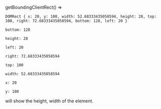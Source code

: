 getBoundingClientRect() => 
```
DOMRect { x: 20, y: 100, width: 52.68333435058594, height: 28, top: 100, right: 72.68333435058594, bottom: 128, left: 20 }
​
bottom: 128
​
height: 28
​
left: 20
​
right: 72.68333435058594
​
top: 100
​
width: 52.68333435058594
​
x: 20
​
y: 100
```
will show the height, width of the element.
